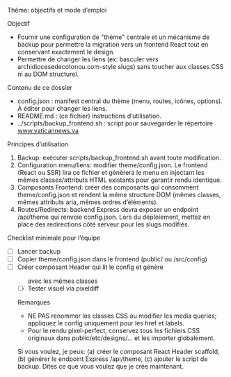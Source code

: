 Thème: objectifs et mode d’emploi

Objectif
- Fournir une configuration de "thème" centrale et un mécanisme de backup pour permettre la migration vers un frontend React tout en conservant exactement le design.
- Permettre de changer les liens (ex: basculer vers archidiocesedecotonou.com-style slugs) sans toucher aux classes CSS ni au DOM structurel.

Contenu de ce dossier
- config.json : manifest central du thème (menu, routes, icônes, options). À éditer pour changer les liens.
- README.md : (ce fichier) instructions d’utilisation.
- ../scripts/backup_frontend.sh : script pour sauvegarder le répertoire www.vaticannews.va

Principes d’utilisation
1. Backup: exécuter scripts/backup_frontend.sh avant toute modification.
2. Configuration menu/liens: modifier theme/config.json. Le frontend (React ou SSR) lira ce fichier et génèrera le menu en injectant les mêmes classes/attributs HTML existants pour garantir rendu identique.
3. Composants Frontend: créer des composants qui consomment theme/config.json et rendent la même structure DOM (mêmes classes, mêmes attributs aria, mêmes ordres d’éléments).
4. Routes/Redirects: backend Express devra exposer un endpoint /api/theme qui renvoie config.json. Lors du déploiement, mettez en place des redirections côté serveur pour les slugs modifiés.

Checklist minimale pour l’équipe
- [ ] Lancer backup
- [ ] Copier theme/config.json dans le frontend (public/ ou /src/config)
- [ ] Créer composant Header qui lit le config et génère <ul class="mainMenu"> avec les mêmes classes
- [ ] Tester visuel via pixeldiff

Remarques
- NE PAS renommer les classes CSS ou modifier les media queries; appliquez le config uniquement pour les href et labels.
- Pour le rendu pixel-perfect, conservez tous les fichiers CSS originaux dans public/etc/designs/... et les importer globalement.

Si vous voulez, je peux: (a) créer le composant React Header scaffold, (b) générer le endpoint Express /api/theme, (c) ajouter le script de backup. Dites ce que vous voulez que je crée maintenant.
